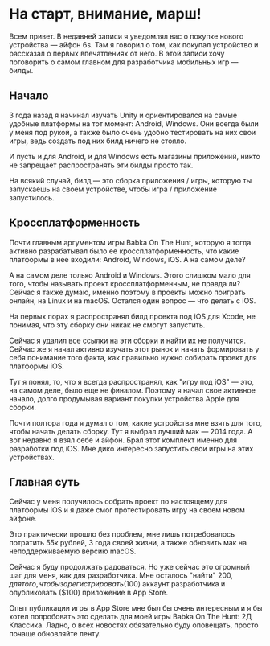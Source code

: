 # На старт, внимание, марш!

Всем привет. В недавней записи я уведомлял вас о покупке нового устройства — айфон 6s. Там я говорил
о том, как покупал устройство и рассказал о первых впечатлениях от него. В этой записи хочу поговорить о самом
главном для разработчика мобильных игр — билды.

## Начало

3 года назад я начинал изучать Unity и ориентировался на самые удобные платформы на тот момент: Android, Windows. Они
всегда были у меня под рукой, а также было очень удобно тестировать на них свои игры, ведь создать под них билд
ничего не стояло.

И пусть и для Android, и для Windows есть магазины приложений, никто не запрещает распространять эти билды просто
так.

На всякий случай, билд — это сборка приложения / игры, которую ты запускаешь на своем устройстве, чтобы игра /
приложение запустилось.

## Кроссплатформенность

Почти главным аргументом игры Babka On The Hunt, которую я тогда активно разрабатывал было ее кроссплатформенность,
что какие платформы в нее входили: Android, Windows, iOS. А на самом деле?

А на самом деле только Android и Windows. Этого слишком мало для того, чтобы называть проект кроссплатформенным, не
правда ли? Сейчас я также думаю, именно поэтому в проекты можно поиграть онлайн, на Linux и на macOS. Остался один
вопрос — что делать с iOS.

На первых порах я распространял билд проекта под iOS для Xcode, не понимая, что эту сборку они никак не смогут
запустить.

Сейчас я удалил все ссылки на эти сборки и найти их не получится. Сейчас же я начал активно изучать этот рынок и
начать формировать у себя понимание того факта, как правильно нужно собирать проект для платформы iOS.

Тут я понял, то, что я всегда распространял, как "игру под iOS" — это, на самом деле, было еще не финалом. Поэтому я
начал свое активное начало, долго продумывая вариант покупки устройства Apple для сборки.

Почти полтора года я думал о том, какие устройства мне взять для того, чтобы начать делать сборку. Тут я выбрал
лучший мак — 2014 года. А вот недавно я взял себе и айфон. Брал этот комплект именно для разработки под iOS. Мне
дико интересно запустить свои игры на этих устройствах.

## Главная суть

Сейчас у меня получилось собрать проект по настоящему для платформы iOS и я даже смог протестировать игру на своем
новом айфоне.

Это практически прошло без проблем, мне лишь потребовалось потратить 55к рублей, 3 года своей жизни, а также обновить
мак на неподдерживаемую версию macOS.

Сейчас я буду продолжать радоваться. Но уже сейчас это огромный шаг для меня, как для разработчика. Мне осталось
"найти" $200, для того, чтобы зарегистрировать ($100) аккаунт разработчика и опубликовать ($100) приложение в App
Store.

Опыт публикации игры в App Store мне был бы очень интересным и я бы хотел попробовать это сделать для моей игры
Babka On The Hunt: 2Д Классика. Ладно, о всех новостях
обязательно буду оповещать, просто почаще обновляйте ленту.

